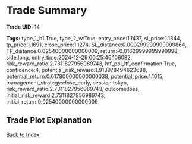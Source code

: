 # Trade Summary

**Trade UID:** 14 

**Tags:** type_1_h1:True, type_2_w:True, entry_price:1.1437, sl_price:1.1344, tp_price:1.1691, close_price:1.1274, SL_distance:0.009299999999999864, TP_distance:0.02540000000000009, return:-0.01629999999999998, side:long, entry_time:2024-12-29 00:25:46.106082, risk_reward_ratio:2.7311827956989743, htf_poi_ltf_confirmation:True, confidence:4, potential_risk_reward:1.913978494623688, potential_return:0.017800000000000038, potential_price:1.1615, management_strategy:close_early, session:tokyo, risk_reward_ratio:2.7311827956989743, outcome:loss, initial_risk_reward:2.7311827956989743, initial_return:0.02540000000000009

## Trade Plot Explanation


[Back to Index](index.md)
